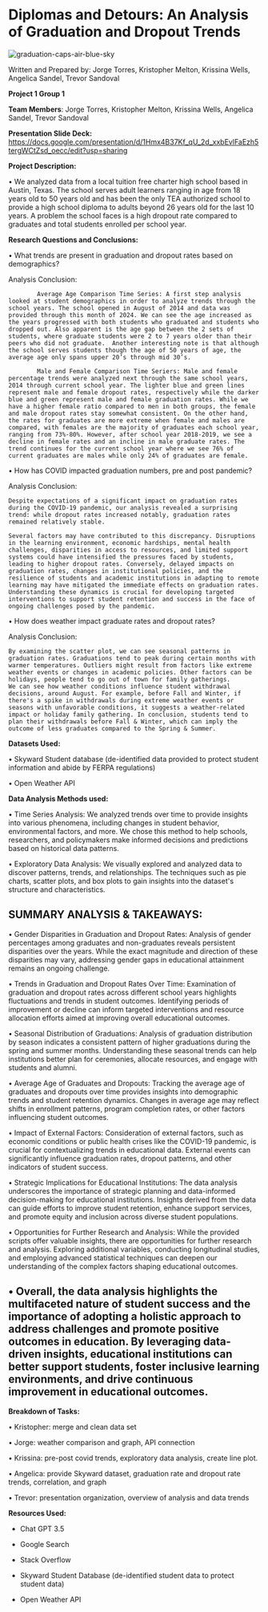 # **Diplomas and Detours:** An Analysis of Graduation and Dropout Trends

![graduation-caps-air-blue-sky](https://github.com/trjb17/project-1/assets/162597320/8e67586b-bde8-43f5-8e39-591a2cb7bc1b)

Written and Prepared by: Jorge Torres, Kristopher Melton, Krissina Wells, Angelica Sandel, Trevor Sandoval

**Project 1 Group 1**

**Team Members**: Jorge Torres, Kristopher Melton, Krissina Wells, Angelica Sandel, Trevor Sandoval

**Presentation Slide Deck:** https://docs.google.com/presentation/d/1Hmx4B37Kf_qU_2d_xxbEvlFaEzh5tergWCtZsd_oecc/edit?usp=sharing


**Project Description:**

•	We analyzed data from a local tuition free charter high school based in Austin, Texas. The school serves adult learners ranging in age from 18 years old to 50 years old and has been the only TEA authorized school to provide a high school diploma to adults beyond 26 years old for the last 10 years. A problem the school faces is a high dropout rate compared to graduates and total students enrolled per school year. 



**Research Questions and Conclusions:** 

•	What trends are present in graduation and dropout rates based on demographics?
  
  Analysis Conclusion:
            
            Average Age Comparison Time Series: A first step analysis looked at student demographics in order to analyze trends through the school years. The school opened in August of 2014 and data was provided through this month of 2024. We can see the age increased as the years progressed with both students who graduated and students who dropped out. Also apparent is the age gap between the 2 sets of students, where graduate students were 2 to 7 years older than their peers who did not graduate.  Another interesting note is that although the school serves students though the age of 50 years of age, the average age only spans upper 20’s through mid 30’s. 
            
            Male and Female Comparison Time Seriers: Male and female percentage trends were analyzed next through the same school years, 2014 through current school year. The lighter blue and green lines represent male and female dropout rates, respectively while the darker blue and green represent male and female graduation rates. While we have a higher female ratio compared to men in both groups, the female and male dropout rates stay somewhat consistent. On the other hand, the rates for graduates are more extreme when female and males are compared, with females are the majority of graduates each school year, ranging from 73%-80%. However, after school year 2018-2019, we see a decline in female rates and an incline in male graduate rates. The trend continues for the current school year where we see 76% of current graduates are males while only 24% of graduates are female. 
            
•	How has COVID impacted graduation numbers, pre and post pandemic?

  Analysis Conclusion:

    Despite expectations of a significant impact on graduation rates during the COVID-19 pandemic, our analysis revealed a surprising trend: while dropout rates increased notably, graduation rates remained relatively stable.

    Several factors may have contributed to this discrepancy. Disruptions in the learning environment, economic hardships, mental health challenges, disparities in access to resources, and limited support systems could have intensified the pressures faced by students, leading to higher dropout rates. Conversely, delayed impacts on graduation rates, changes in institutional policies, and the resilience of students and academic institutions in adapting to remote learning may have mitigated the immediate effects on graduation rates. Understanding these dynamics is crucial for developing targeted interventions to support student retention and success in the face of ongoing challenges posed by the pandemic.


•	How does weather impact graduate rates and dropout rates?

Analysis Conclusion: 

    By examining the scatter plot, we can see seasonal patterns in graduation rates. Graduations tend to peak during certain months with warmer temperatures. Outliers might result from factors like extreme weather events or changes in academic policies. Other factors can be holidays, people tend to go out of town for family gatherings. 
    We can see how weather conditions influence student withdrawal decisions, around August. For example, before Fall and Winter, if there's a spike in withdrawals during extreme weather events or seasons with unfavorable conditions, it suggests a weather-related impact or holiday family gathering. In conclusion, students tend to plan their withdrawals before Fall & Winter, which can imply the outcome of less graduates compared to the Spring & Summer. 



**Datasets Used:**

•	Skyward Student database (de-identified data provided to protect student information and abide by FERPA regulations)

•	Open Weather API



**Data Analysis Methods used:** 

• Time Series Analysis: We analyzed trends over time to provide insights into various phenomena, including changes in student behavior, environmental factors, and more. We chose this method to help schools, researchers, and policymakers make informed decisions and predictions based on historical data patterns.

• Exploratory Data Analysis: We visually explored and analyzed data to discover patterns, trends, and relationships. The techniques such as pie charts, scatter plots, and box plots to gain insights into the dataset's structure and characteristics.


**SUMMARY ANALYSIS & TAKEAWAYS:**
--
•	Gender Disparities in Graduation and Dropout Rates: Analysis of gender percentages among graduates and non-graduates reveals persistent disparities over the years. While the exact magnitude and direction of these disparities may vary, addressing gender gaps in educational attainment remains an ongoing challenge.

•	Trends in Graduation and Dropout Rates Over Time: Examination of graduation and dropout rates across different school years highlights fluctuations and trends in student outcomes. Identifying periods of improvement or decline can inform targeted interventions and resource allocation efforts aimed at improving overall educational outcomes.

•	Seasonal Distribution of Graduations: Analysis of graduation distribution by season indicates a consistent pattern of higher graduations during the spring and summer months. Understanding these seasonal trends can help institutions better plan for ceremonies, allocate resources, and engage with students and alumni.

•	Average Age of Graduates and Dropouts: Tracking the average age of graduates and dropouts over time provides insights into demographic trends and student retention dynamics. Changes in average age may reflect shifts in enrollment patterns, program completion rates, or other factors influencing student outcomes.

•	Impact of External Factors: Consideration of external factors, such as economic conditions or public health crises like the COVID-19 pandemic, is crucial for contextualizing trends in educational data. External events can significantly influence graduation rates, dropout patterns, and other indicators of student success.

•	Strategic Implications for Educational Institutions: The data analysis underscores the importance of strategic planning and data-informed decision-making for educational institutions. Insights derived from the data can guide efforts to improve student retention, enhance support services, and promote equity and inclusion across diverse student populations.

•	Opportunities for Further Research and Analysis: While the provided scripts offer valuable insights, there are opportunities for further research and analysis. Exploring additional variables, conducting longitudinal studies, and employing advanced statistical techniques can deepen our understanding of the complex factors shaping educational outcomes.

•	Overall, the data analysis highlights the multifaceted nature of student success and the importance of adopting a holistic approach to address challenges and promote positive outcomes in education. By leveraging data-driven insights, educational institutions can better support students, foster inclusive learning environments, and drive continuous improvement in educational outcomes.
--


**Breakdown of Tasks:**

•	Kristopher: merge and clean data set

•	Jorge: weather comparison and graph, API connection

•	Krissina: pre-post covid trends, exploratory data analysis, create line plot.

•	Angelica: provide Skyward dataset, graduation rate and dropout rate trends, correlation, and graph

•	Trevor: presentation organization, overview of analysis and data trends


**Resources Used:**

- Chat GPT 3.5

- Google Search

- Stack Overflow

- Skyward Student Database (de-identified student data to protect student data) 

- Open Weather API


